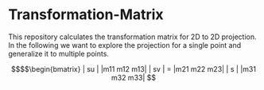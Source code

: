 # Transformation-Matrix
This repository calculates the transformation matrix for 2D to 2D projection. In the following we want to explore the projection for a single point and generalize it to multiple points.

```math
$$\begin{bmatrix} 
| su |   |m11 m12 m13|
| sv | = |m21 m22 m23|
| s  |   |m31 m32 m33| 

```



